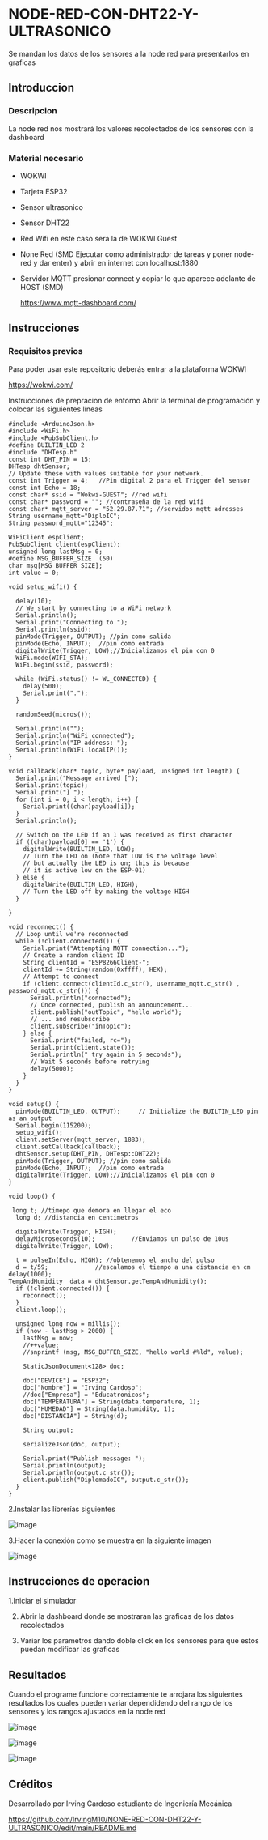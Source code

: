# NODE-RED-CON-DHT22-Y-ULTRASONICO
Se mandan los datos de los sensores a la node red para presentarlos en graficas 

## Introduccion 

### Descripcion

La node red nos mostrará los valores recolectados de los sensores con la dashboard 

### Material necesario

- WOKWI
- Tarjeta ESP32
- Sensor ultrasonico
- Sensor DHT22
- Red Wifi en este caso sera la de WOKWI Guest
- None Red (SMD Ejecutar como administrador de tareas y poner node-red y dar enter) y abrir en internet con localhost:1880
- Servidor MQTT presionar connect y copiar lo que aparece adelante de HOST (SMD)

  https://www.mqtt-dashboard.com/ 

## Instrucciones

### Requisitos previos
Para poder usar este repositorio deberás entrar a la plataforma WOKWI

https://wokwi.com/

Instrucciones de prepracion de entorno
Abrir la terminal de programación y colocar las siguientes líneas

```
#include <ArduinoJson.h>
#include <WiFi.h>
#include <PubSubClient.h>
#define BUILTIN_LED 2
#include "DHTesp.h"
const int DHT_PIN = 15;
DHTesp dhtSensor;
// Update these with values suitable for your network.
const int Trigger = 4;   //Pin digital 2 para el Trigger del sensor
const int Echo = 18;
const char* ssid = "Wokwi-GUEST"; //red wifi
const char* password = ""; //contraseña de la red wifi
const char* mqtt_server = "52.29.87.71"; //servidos mqtt adresses
String username_mqtt="DiploIC";
String password_mqtt="12345";

WiFiClient espClient;
PubSubClient client(espClient);
unsigned long lastMsg = 0;
#define MSG_BUFFER_SIZE  (50)
char msg[MSG_BUFFER_SIZE];
int value = 0;

void setup_wifi() {

  delay(10);
  // We start by connecting to a WiFi network
  Serial.println();
  Serial.print("Connecting to ");
  Serial.println(ssid);
  pinMode(Trigger, OUTPUT); //pin como salida
  pinMode(Echo, INPUT);  //pin como entrada
  digitalWrite(Trigger, LOW);//Inicializamos el pin con 0
  WiFi.mode(WIFI_STA);
  WiFi.begin(ssid, password);

  while (WiFi.status() != WL_CONNECTED) {
    delay(500);
    Serial.print(".");
  }

  randomSeed(micros());

  Serial.println("");
  Serial.println("WiFi connected");
  Serial.println("IP address: ");
  Serial.println(WiFi.localIP());
}

void callback(char* topic, byte* payload, unsigned int length) {
  Serial.print("Message arrived [");
  Serial.print(topic);
  Serial.print("] ");
  for (int i = 0; i < length; i++) {
    Serial.print((char)payload[i]);
  }
  Serial.println();

  // Switch on the LED if an 1 was received as first character
  if ((char)payload[0] == '1') {
    digitalWrite(BUILTIN_LED, LOW);   
    // Turn the LED on (Note that LOW is the voltage level
    // but actually the LED is on; this is because
    // it is active low on the ESP-01)
  } else {
    digitalWrite(BUILTIN_LED, HIGH);  
    // Turn the LED off by making the voltage HIGH
  }

}

void reconnect() {
  // Loop until we're reconnected
  while (!client.connected()) {
    Serial.print("Attempting MQTT connection...");
    // Create a random client ID
    String clientId = "ESP8266Client-";
    clientId += String(random(0xffff), HEX);
    // Attempt to connect
    if (client.connect(clientId.c_str(), username_mqtt.c_str() , password_mqtt.c_str())) {
      Serial.println("connected");
      // Once connected, publish an announcement...
      client.publish("outTopic", "hello world");
      // ... and resubscribe
      client.subscribe("inTopic");
    } else {
      Serial.print("failed, rc=");
      Serial.print(client.state());
      Serial.println(" try again in 5 seconds");
      // Wait 5 seconds before retrying
      delay(5000);
    }
  }
}

void setup() {
  pinMode(BUILTIN_LED, OUTPUT);     // Initialize the BUILTIN_LED pin as an output
  Serial.begin(115200);
  setup_wifi();
  client.setServer(mqtt_server, 1883);
  client.setCallback(callback);
  dhtSensor.setup(DHT_PIN, DHTesp::DHT22);
  pinMode(Trigger, OUTPUT); //pin como salida
  pinMode(Echo, INPUT);  //pin como entrada
  digitalWrite(Trigger, LOW);//Inicializamos el pin con 0
}

void loop() {

 long t; //timepo que demora en llegar el eco
  long d; //distancia en centimetros

  digitalWrite(Trigger, HIGH);
  delayMicroseconds(10);          //Enviamos un pulso de 10us
  digitalWrite(Trigger, LOW);
  
  t = pulseIn(Echo, HIGH); //obtenemos el ancho del pulso
  d = t/59;             //escalamos el tiempo a una distancia en cm
delay(1000);
TempAndHumidity  data = dhtSensor.getTempAndHumidity();
  if (!client.connected()) {
    reconnect();
  }
  client.loop();

  unsigned long now = millis();
  if (now - lastMsg > 2000) {
    lastMsg = now;
    //++value;
    //snprintf (msg, MSG_BUFFER_SIZE, "hello world #%ld", value);

    StaticJsonDocument<128> doc;

    doc["DEVICE"] = "ESP32";
    doc["Nombre"] = "Irving Cardoso";
    //doc["Empresa"] = "Educatronicos";
    doc["TEMPERATURA"] = String(data.temperature, 1);
    doc["HUMEDAD"] = String(data.humidity, 1);
    doc["DISTANCIA"] = String(d);

    String output;
    
    serializeJson(doc, output);

    Serial.print("Publish message: ");
    Serial.println(output);
    Serial.println(output.c_str());
    client.publish("DiplomadoIC", output.c_str());
  }
}
```
2.Instalar las librerías siguientes 

![image](https://github.com/user-attachments/assets/9478397b-f105-434e-8a7a-357c16f2163b)

3.Hacer la conexión como se muestra en la siguiente imagen

![image](https://github.com/user-attachments/assets/3e14fa82-28b9-46e6-9c7d-cce0c7d6aaa3)

## Instrucciones de operacion

1.Iniciar el simulador

2. Abrir la dashboard donde se mostraran las graficas de los datos recolectados
  
3. Variar los parametros dando doble click en los sensores para que estos puedan modificar las graficas 

## Resultados 

Cuando el programe funcione correctamente te arrojara los siguientes resultados los cuales pueden variar dependidendo del rango de los sensores y los rangos ajustados en la node red 

![image](https://github.com/user-attachments/assets/c2470cf8-57ba-4f88-b9eb-1a9512ddfadb)

![image](https://github.com/user-attachments/assets/3dd59d06-7a46-4a1e-9934-015fd4141dbe)

![image](https://github.com/user-attachments/assets/31c4db2f-3d30-45ae-9f3b-940519df9ae8)

## Créditos
Desarrollado por Irving Cardoso estudiante de Ingeniería Mecánica

https://github.com/IrvingM10/NONE-RED-CON-DHT22-Y-ULTRASONICO/edit/main/README.md



